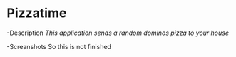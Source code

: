 # Pizzatime

-Description
*This application sends a random dominos pizza to your house*

-Screanshots
So this is not finished
